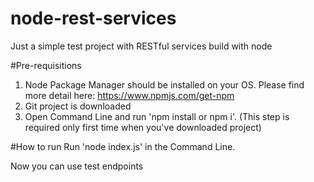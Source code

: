 # node-rest-services
Just a simple test project with RESTful services build with node

#Pre-requisitions
1. Node Package Manager should be installed on your OS. Please find more detail here: https://www.npmjs.com/get-npm
2. Git project is downloaded
3. Open Command Line and run 'npm install or npm i'. (This step is required only first time when you've downloaded project)


#How to run
Run 'node index.js' in the Command Line. 

Now you can use test endpoints
